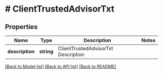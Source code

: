 # # ClientTrustedAdvisorTxt

## Properties

Name | Type | Description | Notes
------------ | ------------- | ------------- | -------------
**description** | **string** | ClientTrustedAdvisorTxt Description |

[[Back to Model list]](../../README.md#models) [[Back to API list]](../../README.md#endpoints) [[Back to README]](../../README.md)
